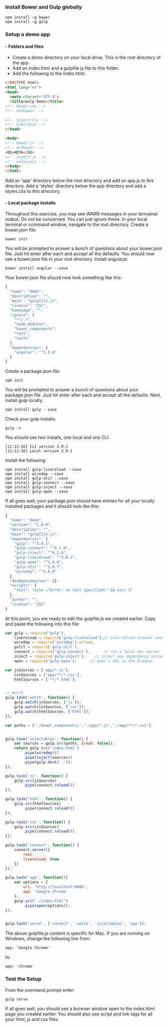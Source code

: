 
### Install Bower and Gulp globally
``` 
npm install –g bower
npm install –g gulp
```
### Setup a demo app

#### - Folders and files
* Create a demo directory on your local drive. This is the root directory of the app.
* Add an index.html and a gulpfile.js file to this folder.
* Add the following to the index.html:

~~~html
<!DOCTYPE html>
<html lang="en">
<head>
  <meta charset="UTF-8">
  <title>Gulp Demo</title>
<!-- bower:css -->
<!-- endbower -->

<!-- inject:css -->
<!-- endinject -->
</head>

<body>
<!-- bower:js -->
<!-- endbower -->
<h1>HEYA</h1>
<!-- inject:js -->
<!-- endinject -->
</body>
</html>
~~~

Add an 'app' directory below the root directory and add an app.js to this directory. Add a 'styles' directory below the app directory and add a styles.css to this directory.

#### - Local package installs

Throughout this exercise, you may see WARN messages in your termainal output. Do not be concerned. You can just ignore these. In your local terminal or command window, navigate to the root directory. Create a bower.json file:
```
bower init
```
You will be prompted to answer a bunch of questions about your bower.json file. Just hit enter after each and accept all the defaults. You should now see a bower.json file in your root directory. 
Install angularjs:
```
bower install angular --save
```

Your bower.json file should now look something like this:
```javascript
{
  "name": "demo",
  "description": "",
  "main": "gulpfile.js",
  "license": "ISC",
  "homepage": "",
  "ignore": [
    "**/.*",
    "node_modules",
    "bower_components",
    "test",
    "tests"
  ],
  "dependencies": {
    "angular": "^1.5.6"
  }
}

```

Create a package.json file:
```
npm init
```
You will be prompted to answer a bunch of questions about your package.json file. Just hit enter after each and accept all the defaults. Next, install gulp locally:
```
npm install gulp --save
```
Check your gulp installs:
```
gulp -v
```
You should see two installs, one local and one CLI:
```
[11:11:16] CLI version 3.9.1
[11:11:16] Local version 3.9.1
```
Install the following:
```
npm install gulp-livereload --save
npm install wiredep --save
npm install gulp-util --save
npm install gulp-connect --save
npm install gulp-inject --save
npm install gulp-open --save
```
If all goes well, your package.json should have entries for all your locally installed packages and it should look like this:
```javascript
{
  "name": "demo",
  "version": "1.0.0",
  "description": "",
  "main": "gulpfile.js",
  "dependencies": {
    "gulp": "^3.9.1",
    "gulp-connect": "^4.1.0",
    "gulp-inject": "^4.1.0",
    "gulp-livereload": "^3.8.1",
    "gulp-open": "^2.0.0",
    "gulp-util": "^3.0.7",
    "wiredep": "^4.0.0"
  },
  "devDependencies": {},
  "scripts": {
    "test": "echo \"Error: no test specified\" && exit 1"
  },
  "author": "",
  "license": "ISC"
}

```
At this point, you are ready to edit the gulpfile.js we created earlier. Copy and paste the following into this file:

```javascript
var gulp = require('gulp'),
    livereload = require('gulp-livereload'),// auto-reload browser when files are changed 
    wiredep = require('wiredep').stream,
    gutil = require('gulp-util'),
    connect = require('gulp-connect'),      // run a local dev server
    inject = require('gulp-inject'),    // inject app dependency includes on index.html
    open = require('gulp-open');      // open a URL in the browser

var jsSources = ['app/*.js'],
    cssSources = ['app/**/*.css'],
    htmlSources = ['**/*.html'];


// Watch
gulp.task('watch', function() {
    gulp.watch(jsSources, ['js']);
    gulp.watch(cssSources, ['css']);
    gulp.watch(htmlSources, ['html']);
});

var paths = ['./bower_components/','./app/*.js','./app/**/*.css'];


gulp.task('injectables', function() {
    var sources = gulp.src(paths, {read: false});
    return gulp.src('index.html')
        .pipe(wiredep())
        .pipe(inject(sources))
        .pipe(gulp.dest('.'));
});

gulp.task('js', function() {
    gulp.src(jsSources)
        .pipe(connect.reload())
});

gulp.task('html', function() {
    gulp.src(htmlSources)
        .pipe(connect.reload())
});

gulp.task('css', function() {
    gulp.src(cssSources)
        .pipe(connect.reload())
});

gulp.task('connect', function() {
    connect.server({
        root: '.',
        livereload: true
    })
});

gulp.task('app', function(){
    var options = {
        uri: 'http://localhost:8080',
        app: 'Google Chrome'
    };
    gulp.src('./index.html')
        .pipe(open(options));
});


gulp.task('serve', ['connect', 'watch', 'injectables', 'app']);
```
The above gulpfile.js content is specific for Mac. If you are running on Windows, change the following line from:
```
app: 'Google Chrome'
```
to:
```
app: 'chrome'
```
### Test the Setup

From the command prompt enter:
```
gulp serve
```
If all goes well, you should see a browser window open to the index.html page you created earlier. You should also see script and link tags for all your html, js and css files.